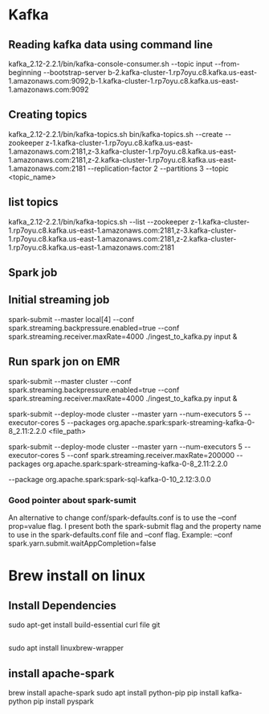 # Kafka
## Reading kafka data using command line
kafka_2.12-2.2.1/bin/kafka-console-consumer.sh --topic input --from-beginning --bootstrap-server b-2.kafka-cluster-1.rp7oyu.c8.kafka.us-east-1.amazonaws.com:9092,b-1.kafka-cluster-1.rp7oyu.c8.kafka.us-east-1.amazonaws.com:9092

## Creating topics
kafka_2.12-2.2.1/bin/kafka-topics.sh bin/kafka-topics.sh --create --zookeeper z-1.kafka-cluster-1.rp7oyu.c8.kafka.us-east-1.amazonaws.com:2181,z-3.kafka-cluster-1.rp7oyu.c8.kafka.us-east-1.amazonaws.com:2181,z-2.kafka-cluster-1.rp7oyu.c8.kafka.us-east-1.amazonaws.com:2181 --replication-factor 2 --partitions 3 --topic <topic_name>

## list topics
kafka_2.12-2.2.1/bin/kafka-topics.sh --list --zookeeper z-1.kafka-cluster-1.rp7oyu.c8.kafka.us-east-1.amazonaws.com:2181,z-3.kafka-cluster-1.rp7oyu.c8.kafka.us-east-1.amazonaws.com:2181,z-2.kafka-cluster-1.rp7oyu.c8.kafka.us-east-1.amazonaws.com:2181


## Spark job
## Initial streaming job
spark-submit --master local[4] --conf spark.streaming.backpressure.enabled=true --conf spark.streaming.receiver.maxRate=4000 ./ingest_to_kafka.py input &

## Run spark jon on EMR
spark-submit --master cluster --conf spark.streaming.backpressure.enabled=true --conf spark.streaming.receiver.maxRate=4000  ./ingest_to_kafka.py input &

spark-submit --deploy-mode cluster --master yarn --num-executors 5 --executor-cores 5 --packages org.apache.spark:spark-streaming-kafka-0-8_2.11:2.2.0  <file_path>

spark-submit --deploy-mode cluster --master yarn --num-executors 5 --executor-cores 5 --conf spark.streaming.receiver.maxRate=200000 --packages org.apache.spark:spark-streaming-kafka-0-8_2.11:2.2.0

--package org.apache.spark:spark-sql-kafka-0-10_2.12:3.0.0

### Good pointer about spark-sumit
An alternative to change conf/spark-defaults.conf is to use the –conf prop=value flag. I present both the spark-submit flag and the property name to use in the spark-defaults.conf file and –conf flag.
Example:
–conf spark.yarn.submit.waitAppCompletion=false


# Brew install on linux
## Install Dependencies
sudo apt-get install build-essential curl file git
##
sudo apt install linuxbrew-wrapper

## install apache-spark
brew install apache-spark
sudo apt install python-pip
pip install kafka-python
pip install pyspark
